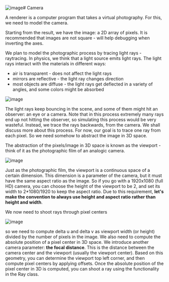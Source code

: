 ![image](https://github.com/tooliltoolate/tl2s_mini_raytracer/assets/2312684/62d3de03-fa9f-4c05-b6d0-a132e6810a90)# Camera

A renderer is a computer program that takes a virtual photography. For this, we need to model the camera.

Starting from the result, we have the image: a 2D array of pixels. It is recommended that images are not square - will help debugging when inverting the axes.

We plan to model the photographic process by tracing light rays - raytracing. In physics, we think that a light source emits light rays. The light rays interact with the materials in different ways:

- air is transparent - does not affect the light rays
- mirrors are reflective - the light ray changes direction
- most objects are diffuse - the light rays get deflected in a variety of angles, and some colors might be absorbed

![image](https://github.com/tooliltoolate/tl2s_mini_raytracer/assets/2312684/0f1e3569-624b-4237-9730-4376276e369c)

The light rays keep bouncing in the scene, and some of them might hit an observer: an eye or a camera. Note that in this process extremely many rays end up not hitting the observer, so simulating this process would be very wasteful. Instead, we trace the rays backwards, from the camera. We shall discuss more about this process. For now, our goal is to trace one ray from each pixel. So we need somehow to abstract the image in 3D space.

The abstraction of the pixels/image in 3D space is known as the viewport - think of it as the photographic film of an analogic camera.

![image](https://github.com/tooliltoolate/tl2s_mini_raytracer/assets/2312684/30f16945-1db2-4a31-895c-6dee5aaecd2a)

Just as the photographic film, the viewport is a continuous space of a certain dimension. This dimension is a parameter of the camera, but it must have the same aspect ratio as the image. So if you go with a 1920x1080 (full HD) camera, you can choose the height of the viewport to be 2, and set its width to 2*1080/1920 to keep the aspect ratio. Due to this requirement, **let's make the convention to always use height and aspect ratio rather than height and width**.

We now need to shoot rays through pixel centers

![image](https://github.com/tooliltoolate/tl2s_mini_raytracer/assets/2312684/7d2a115e-a47f-4644-b900-d40829ed0cb5)

so we need to compute delta u and delta v as viewport width (or height) divided by the number of pixels in the image. We also need to compute the absolute position of a pixel center in 3D space. We introduce another camera parameter: **the focal distance**. This is the distance between the camera center and the viewport (usually the viewport center). Based on this geometry, you can determine the viewport top left corner, and then compute pixel centers by applying offsets. Once the absolute position of the pixel center in 3D is computed, you can shoot a ray using the functionality in the Ray class.




